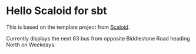 # Hello Scaloid for sbt

This is based on the template project from [Scaloid](https://github.com/pocorall/scaloid).

Currently displays the next 63 bus from opposite Biddlestone Road heading North on Weekdays.
